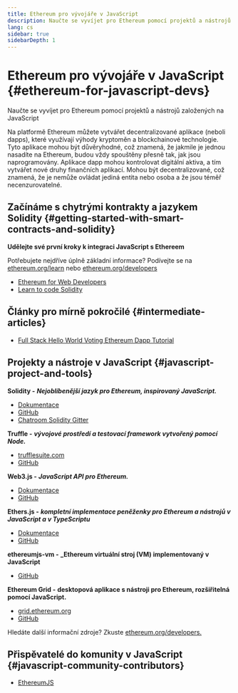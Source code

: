 ```yaml
---
title: Ethereum pro vývojáře v JavaScript
description: Naučte se vyvíjet pro Ethereum pomocí projektů a nástrojů založených na JavaScript
lang: cs
sidebar: true
sidebarDepth: 1
---
```


# Ethereum pro vývojáře v JavaScript {#ethereum-for-javascript-devs}

<div class="featured">Naučte se vyvíjet pro Ethereum pomocí projektů a nástrojů založených na JavaScript</div>

Na platformě Ethereum můžete vytvářet decentralizované aplikace (neboli dapps), které využívají výhody kryptoměn a blockchainové technologie. Tyto aplikace mohou být důvěryhodné, což znamená, že jakmile je jednou nasadíte na Ethereum, budou vždy spouštěny přesně tak, jak jsou naprogramovány. Aplikace dapp mohou kontrolovat digitální aktiva, a tím vytvářet nové druhy finančních aplikací. Mohou být decentralizované, což znamená, že je nemůže ovládat jediná entita nebo osoba a že jsou téměř necenzurovatelné.

## Začínáme s chytrými kontrakty a jazykem Solidity {#getting-started-with-smart-contracts-and-solidity}

**Udělejte své první kroky k integraci JavaScript s Ethereem**

Potřebujete nejdříve úplně základní informace? Podívejte se na [ethereum.org/learn](/learn/) nebo [ethereum.org/developers](/developers/)

- [Ethereum for Web Developers](https://medium.com/@mvmurthy/ethereum-for-web-developers-890be23d1d0c)
- [Learn to code Solidity](https://cryptozombies.io/)

## Články pro mírně pokročilé {#intermediate-articles}

- [Full Stack Hello World Voting Ethereum Dapp Tutorial](https://medium.com/@mvmurthy/full-stack-hello-world-voting-ethereum-dapp-tutorial-part-1-40d2d0d807c2)

## Projekty a nástroje v JavaScript {#javascript-project-and-tools}

**Solidity -** **_Nejoblíbenější jazyk pro Ethereum, inspirovaný JavaScript._**

- [Dokumentace](https://solidity.readthedocs.io)
- [GitHub](https://github.com/ethereum/solidity/)
- [Chatroom Solidity Gitter](https://gitter.im/ethereum/solidity/)

**Truffle -** **_vývojové prostředí a testovací framework vytvořený pomocí Node._**

- [trufflesuite.com](https://www.trufflesuite.com/)
- [GitHub](https://github.com/trufflesuite/truffle)

**Web3.js -** **_JavaScript API pro Ethereum._**

- [Dokumentace](https://web3js.readthedocs.io/en/1.0/)
- [GitHub](https://github.com/ethereum/web3.js/)

**Ethers.js -** **_kompletní implementace peněženky pro Ethereum a nástrojů v JavaScript a v TypeScriptu_**

- [Dokumentace](https://docs.ethers.io/)
- [GitHub](https://github.com/ethers-io/ethers.js/)

**ethereumjs-vm -** **\_Ethereum virtuální stroj (VM) implementovaný v JavaScript**

- [GitHub](https://github.com/ethereumjs/ethereumjs-vm)

**Ethereum Grid -** **desktopová aplikace s nástroji pro Ethereum, rozšiřitelná pomocí JavaScript.**

- [grid.ethereum.org](https://grid.ethereum.org)
- [GitHub](https://github.com/ethereum/grid)

Hledáte další informační zdroje? Zkuste [ethereum.org/developers.](/developers/)

## Přispěvatelé do komunity v JavaScript {#javascript-community-contributors}

- [EthereumJS](https://ethereumjs.github.io)
